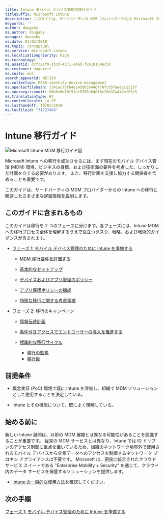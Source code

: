 ```yaml
---
title: Intune モバイル デバイス管理の移行ガイド
titleSuffix: Microsoft Intune
description: このガイドは、サードパーティの MDM プロバイダーからの Microsoft Intune への移行に関連したさまざまな詳細情報を説明します。
keywords: ''
author: dougeby
ms.author: dougeby
manager: dougeby
ms.date: 01/02/2018
ms.topic: conceptual
ms.service: microsoft-intune
ms.localizationpriority: high
ms.technology: ''
ms.assetid: dcfc21f9-1bcd-4371-a46d-f2e18154ec50
ms.reviewer: dagerrit
ms.suite: ems
search.appverid: MET150
ms.collection: M365-identity-device-management
ms.openlocfilehash: 3341ac7bfb4e145d050440f78fc65faee1c1325f
ms.sourcegitcommit: 88b6e6d70f5fa15708e640f6e20b97a442ef07c5
ms.translationtype: HT
ms.contentlocale: ja-JP
ms.lasthandoff: 10/02/2019
ms.locfileid: "71727468"
---
```

# <a name="intune-migration-guide"></a>Intune 移行ガイド

![Microsoft Intune MDM 移行ガイド図](./media/migration-guide/MDM-migration-guide-art.PNG)

Microsoft Intune への移行を成功させるには、まず現在のモバイル デバイス管理 (MDM) 環境、ビジネスの目標、および技術面の要件を考慮した、しっかりした計画を立てる必要があります。 また、移行計画を支援し協力する関係者を含めることも重要です。

このガイドは、サードパーティの MDM プロバイダーからの Intune への移行に関連したさまざまな詳細情報を説明します。

## <a name="whats-included-in-this-guide"></a>このガイドに含まれるもの

このガイドは移行を 2 つのフェーズに分けます。各フェーズには、Intune MDM への移行プロセス全体を理解するうえで役立つタスク、戦略、および戦術的ガイダンスが含まれます。

- [フェーズ 1: モバイル デバイス管理のために Intune を準備する](migration-guide-prepare.md)

  - [MDM 移行要件を評価する](migration-guide-prepare.md#assess-mdm-requirements)

  - [基本的なセットアップ](migration-guide-setup.md)

  - [デバイスおよびアプリ管理のポリシー](migration-guide-configure-policies.md)

  - [アプリ保護ポリシーの構成](../apps/app-protection-policies.md)

  - [特殊な移行に関する考慮事項](migration-guide-considerations.md)

- [フェーズ 2: 移行のキャンペーン](migration-guide-campaign.md)

  - [情報伝達計画](migration-guide-communication-plan.md)

  - [条件付きアクセスでエンドユーザーの導入を推進する](migration-guide-drive-adoption.md)

  - [標準的な移行サイクル](migration-guide-cycle.md)
    - [移行の監視](migration-guide-cycle.md#monitoring-migration)
    - [移行後](migration-guide-cycle.md#post-migration)

## <a name="assumptions"></a>前提条件

- 概念実証 (PoC) 環境で既に Intune を評価し、組織で MDM ソリューションとして使用することを決定している。

- Intune とその機能について、既によく理解している。

## <a name="before-you-begin"></a>始める前に

新しい Intune 展開は、以前の MDM 展開とは異なる可能性があることを認識することが重要です。 従来の MDM サービスとは異なり、Intune では ID ドリブンのアクセス制御に重点を置いているため、組織のネットワーク境界外で使用されるモバイル デバイスから企業データへのアクセスを制御するネットワーク プロキシ アプライアンスは不要です。 Microsoft は、密接に統合されたクラウド サービス スイートである "Enterprise Mobility + Security" を通じて、クラウド内のデータ サービスを保護するソリューションを提供します。

- [Intune の一般的な使用方法](common-scenarios.md)を確認してください。

## <a name="next-steps"></a>次の手順

[フェーズ 1: モバイル デバイス管理のために Intune を準備する](migration-guide-prepare.md)
